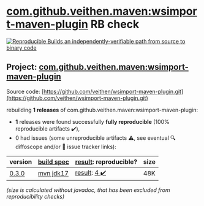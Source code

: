 [com.github.veithen.maven:wsimport-maven-plugin](https://central.sonatype.com/artifact/com.github.veithen.maven/wsimport-maven-plugin/0.3.0/versions) RB check
=======

[![Reproducible Builds](https://reproducible-builds.org/images/logos/rb.svg) an independently-verifiable path from source to binary code](https://reproducible-builds.org/)

## Project: [com.github.veithen.maven:wsimport-maven-plugin](https://central.sonatype.com/artifact/com.github.veithen.maven/wsimport-maven-plugin/0.3.0/versions)

Source code: [https://github.com/veithen/wsimport-maven-plugin.git](https://github.com/veithen/wsimport-maven-plugin.git)

rebuilding **1 releases** of com.github.veithen.maven:wsimport-maven-plugin:
- **1** releases were found successfully **fully reproducible** (100% reproducible artifacts :heavy_check_mark:),
- 0 had issues (some unreproducible artifacts :warning:, see eventual :mag: diffoscope and/or :memo: issue tracker links):

| version | [build spec](/BUILDSPEC.md) | [result](https://reproducible-builds.org/docs/jvm/): reproducible? | size |
| -- | --------- | ------ | -- |
| [0.3.0](https://central.sonatype.com/artifact/com.github.veithen.maven/wsimport-maven-plugin/0.3.0/pom) | [mvn jdk17](wsimport-maven-plugin-0.3.0.buildspec) | [result](wsimport-maven-plugin-0.3.0.buildinfo): [4 :heavy_check_mark: ](wsimport-maven-plugin-0.3.0.buildcompare) | 48K |

<i>(size is calculated without javadoc, that has been excluded from reproducibility checks)</i>
